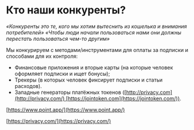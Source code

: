 # Кто наши конкуренты?

*«Конкуренты это те, кого мы хотим вытеснить из кошелька и внимания потребителей» «Чтобы люди начали пользоваться нами они должны перестать пользоваться чем-то другим»*

Мы конкурируем с методами/инструментами для оплаты за подписки и способами для их контроля:

- Финансовые приложения и вторые карты (на которые человек оформляет подписки и ищет бонусы);
- Трекеры (в которых человек фиксирует подписки и статьи расходов).
- Западные генераторы платёжных токенов ([http://privacy.com](http://privacy.com/) [https://jointoken.com](https://jointoken.com/)).

[https://www.point.app/](https://www.point.app/)

[https://privacy.com/](https://privacy.com/)